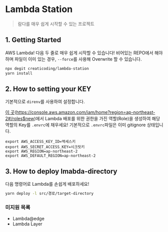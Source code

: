 # Lambda Station

> 람다를 매우 쉽게 시작할 수 있는 프로젝트

## 1. Getting Started

AWS Lambda! 다음 두 줄로 매우 쉽게 시작할 수 있습니다! 비어있는 REPO에서 해야하며 파일이 이미 있는 경우, `--force`를 사용해 Overwrite 할 수 있습니다.

```bash
npx degit creaticoding/lambda-station
yarn install
```

## 2. How to setting your KEY

기본적으로 `direnv`를 사용하여 설정합니다.

[이 곳](https://console.aws.amazon.com/iam/home?region=ap-northeast-2#/roles$new)(https://console.aws.amazon.com/iam/home?region=ap-northeast-2#/roles$new)에서 Lambda 배포를 위한 권한을 가진 역할(Role)을 생성하여 해당 역할의 Key를 `.envrc`에 채우세요!
기본적으로 `.envrc`파일은 이미 gitignore 상태입니다.

```
export AWS_ACCESS_KEY_ID=액세스키
export AWS_SECRET_ACCESS_KEY=시크릿키
export AWS_REGION=ap-northeast-2
export AWS_DEFAULT_REGION=ap-northeast-2
```

## 3. How to deploy lmabda-directory

다음 명령어로 Lambda를 손쉽게 배포하세요!

```bash
yarn deploy -l src/경로/target-directory
```

### 미지원 목록

- Lambda@edge
- Lambda Layer
